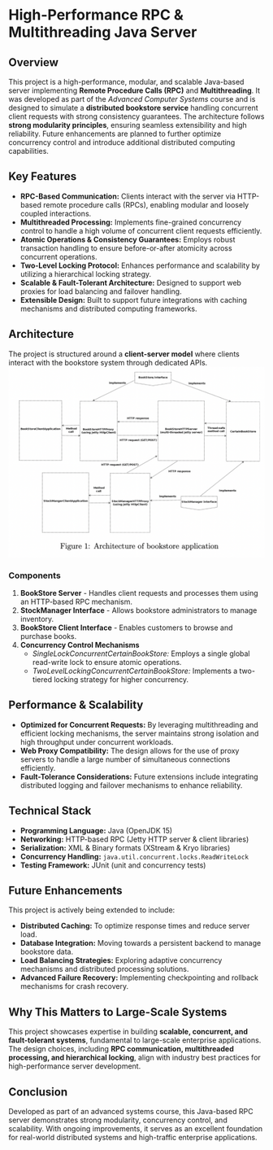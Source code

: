 # High-Performance RPC & Multithreading Java Server



## Overview
This project is a high-performance, modular, and scalable Java-based server implementing **Remote Procedure Calls (RPC)** and **Multithreading**. It was developed as part of the *Advanced Computer Systems* course and is designed to simulate a **distributed bookstore service** handling concurrent client requests with strong consistency guarantees. The architecture follows **strong modularity principles**, ensuring seamless extensibility and high reliability. Future enhancements are planned to further optimize concurrency control and introduce additional distributed computing capabilities.

## Key Features
- **RPC-Based Communication:** Clients interact with the server via HTTP-based remote procedure calls (RPCs), enabling modular and loosely coupled interactions.
- **Multithreaded Processing:** Implements fine-grained concurrency control to handle a high volume of concurrent client requests efficiently.
- **Atomic Operations & Consistency Guarantees:** Employs robust transaction handling to ensure before-or-after atomicity across concurrent operations.
- **Two-Level Locking Protocol:** Enhances performance and scalability by utilizing a hierarchical locking strategy.
- **Scalable & Fault-Tolerant Architecture:** Designed to support web proxies for load balancing and failover handling.
- **Extensible Design:** Built to support future integrations with caching mechanisms and distributed computing frameworks.

## Architecture
The project is structured around a **client-server model** where clients interact with the bookstore system through dedicated APIs.
![Project Architecture](public/architecture.png)

### Components
1. **BookStore Server** - Handles client requests and processes them using an HTTP-based RPC mechanism.
2. **StockManager Interface** - Allows bookstore administrators to manage inventory.
3. **BookStore Client Interface** - Enables customers to browse and purchase books.
4. **Concurrency Control Mechanisms**
   - *SingleLockConcurrentCertainBookStore:* Employs a single global read-write lock to ensure atomic operations.
   - *TwoLevelLockingConcurrentCertainBookStore:* Implements a two-tiered locking strategy for higher concurrency.

## Performance & Scalability
- **Optimized for Concurrent Requests:** By leveraging multithreading and efficient locking mechanisms, the server maintains strong isolation and high throughput under concurrent workloads.
- **Web Proxy Compatibility:** The design allows for the use of proxy servers to handle a large number of simultaneous connections efficiently.
- **Fault-Tolerance Considerations:** Future extensions include integrating distributed logging and failover mechanisms to enhance reliability.

## Technical Stack
- **Programming Language:** Java (OpenJDK 15)
- **Networking:** HTTP-based RPC (Jetty HTTP server & client libraries)
- **Serialization:** XML & Binary formats (XStream & Kryo libraries)
- **Concurrency Handling:** `java.util.concurrent.locks.ReadWriteLock`
- **Testing Framework:** JUnit (unit and concurrency tests)

## Future Enhancements
This project is actively being extended to include:
- **Distributed Caching:** To optimize response times and reduce server load.
- **Database Integration:** Moving towards a persistent backend to manage bookstore data.
- **Load Balancing Strategies:** Exploring adaptive concurrency mechanisms and distributed processing solutions.
- **Advanced Failure Recovery:** Implementing checkpointing and rollback mechanisms for crash recovery.

## Why This Matters to Large-Scale Systems
This project showcases expertise in building **scalable, concurrent, and fault-tolerant systems**, fundamental to large-scale enterprise applications. The design choices, including **RPC communication, multithreaded processing, and hierarchical locking**, align with industry best practices for high-performance server development.

## Conclusion
Developed as part of an advanced systems course, this Java-based RPC server demonstrates strong modularity, concurrency control, and scalability. With ongoing improvements, it serves as an excellent foundation for real-world distributed systems and high-traffic enterprise applications.
